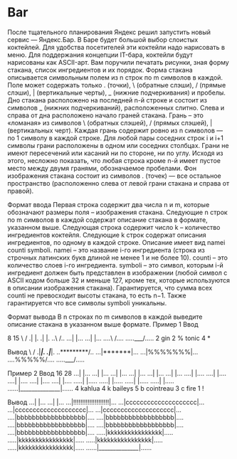 # Bar

После тщательного планирования Яндекс решил запустить новый сервис  — Яндекс.Бар. В Баре будет большой выбор слоистых коктейлей. Для удобства посетителей эти коктейли надо нарисовать в меню. Для поддержания концепции IT-бара, коктейли будут нарисованы как ASCII-арт. Вам поручили печатать рисунки, зная форму стакана, список ингредиентов и их порядок.
Форма стакана описывается символьным полем из n строк по m символов в каждой. Поле может содержать только . (точки), \ (обратные слэши), / (прямые слэши), | (вертикальные черты), _ (нижние подчеркивания) и пробелы. Дно стакана расположено на последней n-й строке и состоит из символов _ (нижних подчеркиваний), расположенных слитно. Слева и справа от дна расположено начало граней стакана. Грань – это «ломаная» из символов \ (обратных слэшей), / (прямых слэшей), | (вертикальных черт). Каждая грань содержит ровно из n символов  — по 1 символу в каждой строке. Для любой пары соседних строк i и i+1 символы грани расположены в одном или соседних столбцах. Грани не имеют пересечений или касаний ни по стороне, ни по углу. Исходя из этого, несложно показать, что любая строка кроме 
n-й имеет пустое место между двумя гранями, обозначаемое пробелами.
Фон изображения стакана состоит из символов . (точек)  — все остальное пространство (расположенно слева от левой грани стакана и справа от правой).

Формат ввода
Первая строка содержит два числа n и m, которые обозначают размеры поля – изображения стакана.
Следующие n строк по m символов в каждой содержат описание стакана в формате, указанном выше.
Следующая строка содержит число k – количество ингредиентов коктейля.
Следующие k строк содержат описания ингредиентов, по одному в каждой строке. Описание имеет вид namei counti symboli.
namei – это название i-го ингредиента (строка из строчных латинских букв длиной не менее 1 и не более 10).
counti – это количество слоев i-го ингредиента.
symboli – это символ, которым i-й ингредиент должен быть представлен в изображении (любой символ с ASCII кодом больше 32 и меньше 127, кроме тех, которые используются в описании изображения стакана).
Гарантируется, что сумма всех counti не превосходит высоты стакана, то есть n−1. Также гарантируется что все символы symboli уникальны.

Формат вывода
В n строках по m символов в каждой выведите описание стакана в указанном выше формате.
Пример 1
Ввод

8 15
\             /
.|           |.
.|           |.
..\         /..
...|       |...
...|       |...
....\     /....
.....\___/.....
2
gin 2 %
tonic 4 *

Вывод
\             /
.|***********|.
.|***********|.
..\*********/..
...|*******|...
...|%%%%%%%|...
....\%%%%%/....
.....\___/.....

Пример 2
Ввод
16 28
...|                    |...
...|                    |...
...|                    |...
...|                    |...
...|                    |...
...|                    |...
....|                  |....
....|                  |....
....|                  |....
....|                  |....
....|                  |....
.....|                |.....
.....|                |.....
.....|                |.....
.....|                |.....
......|______________|......
4
kahlua 4 k
baileys 5 b
cointreau 3 c
fire 1 !

Вывод
...|                    |...
...|                    |...
...|!!!!!!!!!!!!!!!!!!!!|...
...|cccccccccccccccccccc|...
...|cccccccccccccccccccc|...
...|cccccccccccccccccccc|...
....|bbbbbbbbbbbbbbbbbb|....
....|bbbbbbbbbbbbbbbbbb|....
....|bbbbbbbbbbbbbbbbbb|....
....|bbbbbbbbbbbbbbbbbb|....
....|bbbbbbbbbbbbbbbbbb|....
.....|kkkkkkkkkkkkkkkk|.....
.....|kkkkkkkkkkkkkkkk|.....
.....|kkkkkkkkkkkkkkkk|.....
.....|kkkkkkkkkkkkkkkk|.....
......|______________|......
